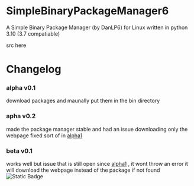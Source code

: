 # SimpleBinaryPackageManager6
A Simple Binary Package Manager (by DanLP6) for Linux written in python 3.10 (3.7 compatiable)


src here


# Changelog


### alpha v0.1

download packages and maunally put them in the bin directory


### apha v0.2

made the package manager stable and had an issue downloading only the webpage fixed sort of in [alpha1](https://github.com/schooldanlp6/SimpleBinaryPackageManager6/blob/main/README.md#beta-v01)


### beta v0.1

works well
but issue that is still open since [alpha1](https://github.com/schooldanlp6/SimpleBinaryPackageManager6/blob/main/README.md#alpha-v01)  , it wont throw an error it will download the webpage instead of the package if not found
![Static Badge](https://img.shields.io/badge/build-passing-yellow)

